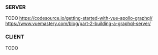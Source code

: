 ### SERVER
TODO
https://codesource.io/getting-started-with-vue-apollo-graphql/
https://www.vuemastery.com/blog/part-2-building-a-graphql-server/

### CLIENT
TODO